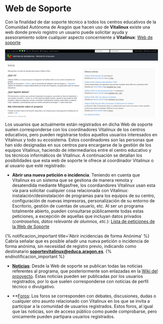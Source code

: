# Web de Soporte

Con la finalidad de dar soporte técnico a todos los centros educativos de la Comunidad Autónoma de Aragón que hacen uso de **Vitalinux** existe una web donde previo registro un usuario puede solicitar ayuda y asesoramiento sobre cualquier aspecto concerniente a **Vitalinux**: [Web de soporte](https://soporte.vitalinux.educa.aragon.es/)

![Web de Soporte del Programa Vitalinux](../img/parte2/vx-web-soporte-vitalinux.png)

Los usuarios que actualmente están registrados en dicha Web de soporte suelen corresponderse con los coordinadores Vitalinux de los centros educativos, pero pueden registrarse todos aquellos usuarios interesados en Vitalinux y todo su ecosistema.  Estos coordinadores son las personas que han sido designadas en sus centros para encargarse de la gestión de los equipos Vitalinux, haciendo de intermediarios entre el centro educativo y los técnicos informáticos de Vitalinux.  A continuación se detallan los posibilidades que esta web de soporte le ofrece al coordinador Vitalinux o al usuario que esté registrado:

* **Abrir una nueva petición o incidencia**. Teniendo en cuenta que Vitalinux es un sistema que se gestiona de manera remota y desatendida mediante Migasfree, los coordiandores Vitalinux usan esta vía para solicitar cualquier cosa relacionada con Vitalinux: instalación/desinstalación de programas para los equipos de su centro, configuración de nuevas impresoras, personalización de su entorno de Escritorio, gestión de cuentas de usuario, etc.  Al ser un programa totalmente abierto, pueden consultarse públicamente todas estas peticiones, a excepción de aquellas que incluyan datos privados (*contraseñas, datos relevante de alumnos, etc.*): [Lista de peticiones de la Web de Soporte](https://soporte.vitalinux.educa.aragon.es/projects/vitallinux-dga-soporte/issues)

{% notificacion_important title='Abrir incidencias de forma Anónima' %}
Cabría señalar que es posible añadir una nueva petición o incidencia de forma anónima, sin necesidad de registro previo, indicando como destinatario **soportevitalinux@educa.aragon.es**.
{% endnotificacion_important %}

* **[Noticias](https://soporte.vitalinux.educa.aragon.es/projects/vitallinux-dga-soporte/news)**: Desde la Web de soporte se publican todas las noticias referentes al programa, que posteriormente son enlazadas en la [Wiki del prpoyecto](https://wiki.vitalinux.educa.aragon.es). Estas noticias pueden ser publicadas por los usuarios registrados, por lo que suelen corresponderse con noticias de perfil técnico o divulgativo.

* **[Foros](https://soporte.vitalinux.educa.aragon.es/projects/vitallinux-dga-soporte/boards): Los foros se corresponden con debates, discusiones, dudas o cualquier otro asunto relacionado con Vitalinux en los que se invita a participar a la comunidad de usuarios registrados.  Estos foros, al igual que las noticias, son de acceso público como puede comprobarse, pero únicamente pueden partipara usuarios registrados.